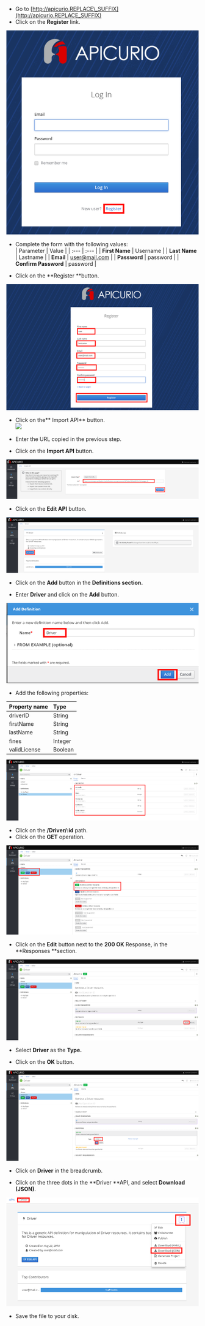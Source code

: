 * Go to [http://apicurio.REPLACE\_SUFFIX](http://apicurio.REPLACE_SUFFIX)
* Click on the **Register** link.

![](assets/apicurio-register.png)

* Complete the form with the following values:  
  | Parameter | Value |
  | :--- | :--- |
  | **First Name** | Username |
  | **Last Name** | Lastname |
  | **Email** | [user@mail.com](mailto:user@mail.com) |
  | **Password** | password |
  | **Confirm Password** | password |

* Click on the **Register **button.

![](assets/apicurio-register2.png)

* Click on the** Import API** button.  
  [![](https://github.com/pszuster/3scaleTD_gitbook/raw/master/assets/Selection_342.png)](https://github.com/pszuster/3scaleTD_gitbook/blob/master/assets/Selection_342.png)

* Enter the URL copied in the previous step.

* Click on the **Import API** button.

![](assets/apicurio-importAPI.png)

* Click on the **Edit API** button.

![](assets/apicurio-editAPI.png)

* Click on the **Add** button in the **Definitions **section**.**

* Enter **Driver** and click on the **Add** button.

![](assets/apicurio-addDefinition.png)

* Add the following properties:

| Property name | Type |
| :--- | :--- |
| driverID | String |
| firstName | String |
| lastName | String |
| fines | Integer |
| validLicense | Boolean |

![](assets/apicurio-DriverProps.png)

* Click on the **/Driver/:id** path.
* Click on the **GET** operation.

![](assets/apicurio-DriverGetOP.png)

* Click on the **Edit** button next to the **200 OK** Response, in the **Responses **section.

![](assets/apicurio-EditResponse.png)

* Select **Driver** as the **Type.**

* Click on the **OK** button.

![](assets/apicurio-DriverPropsResponse.png)

* Click on **Driver** in the breadcrumb.

* Click on the three dots in the **Driver **API, and select **Download \(JSON\)**.

![](assets/apicurio-SaveJSON.png)

* Save the file to your disk.



